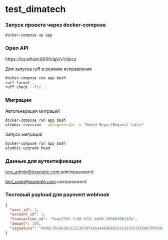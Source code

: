 # test_dimatech

### Запуск проекта через docker-compose
```bash
docker-compose up app
```

### Open API
https://localhost:8000/api/v1/docs

Для запуска ruff в режиме исправления
```bash
docker-compose run app bash
ruff format .
ruff check --fix .
```

### Миграции

Автогенерация миграций
```bash
docker-compose run app bash
alembic revision --autogenerate -m "Added ReportRequest table"
```

Запуск миграций
```bash
docker-compose run app bash
alembic upgrade head
```


### Данные для аутентификации
test_admin@example.com:adminpassword

test_user@example.com:userpassword

### Тестовый payload для payment webhook
```json
{
  "user_id": 2,
  "account_id": 1,
  "transaction_id": "5eae174f-7cd0-472c-bd36-35660f00132b",
  "amount": 100,
  "signature": "d9ddc7614628c22213bf87eb5a445064832a132197336566f8f63bd7c35ab9b6"
}
```
